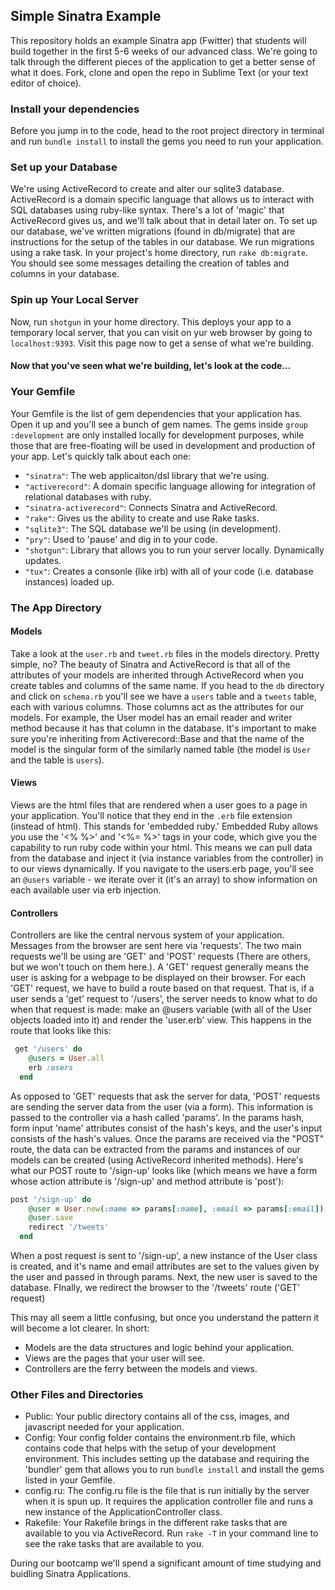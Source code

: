 ## Simple Sinatra Example

This repository holds an example Sinatra app (Fwitter) that students will build together in the first 5-6 weeks of our advanced class. We're going to talk through the different pieces of the application to get a better sense of what it does. Fork, clone and open the repo in Sublime Text (or your text editor of choice).

### Install your dependencies
Before you jump in to the code, head to the root project directory in terminal and run `bundle install` to install the gems you need to run your application.

### Set up your Database
We're using ActiveRecord to create and alter our sqlite3 database. ActiveRecord is a domain specific language that allows us to interact with SQL databases using ruby-like syntax. There's a lot of 'magic' that ActiveRecord gives us, and we'll talk about that in detail later on. To set up our database, we've written migrations (found in db/migrate) that are instructions for the setup of the tables in our database. We run migrations using a rake task. In your project's home directory, run `rake db:migrate`. You should see some messages detailing the creation of tables and columns in your database.

### Spin up Your Local Server
Now, run `shotgun` in your home directory. This deploys your app to a temporary local server, that you can visit on yur web browser by going to `localhost:9393`. Visit this page now to get a sense of what we're building.

#### Now that you've seen what we're building, let's look at the code...

### Your Gemfile
Your Gemfile is the list of gem dependencies that your application has. Open it up and you'll see a bunch of gem names. The gems inside `group :development` are only installed locally for development purposes, while those that are free-floating will be used in development and production of your app. Let's quickly talk about each one:
+ `"sinatra"`: The web applicaiton/dsl library that we're using.
+ `"activerecord"`: A domain specific language allowing for integration of relational databases with ruby.
+ `"sinatra-activerecord"`: Connects Sinatra and ActiveRecord.
+ `"rake"`: Gives us the ability to create and use Rake tasks.
+ `"sqlite3"`: The SQL database we'll be using (in development).
+ `"pry"`: Used to 'pause' and dig in to your code.
+ `"shotgun"`: Library that allows you to run your server locally. Dynamically updates.
+ `"tux"`: Creates a consonle (like irb) with all of your code (i.e. database instances) loaded up.

### The App Directory
#### Models
Take a look at the `user.rb` and `tweet.rb` files in the models directory. Pretty simple, no? The beauty of Sinatra and ActiveRecord is that all of the attributes of your models are inherited through ActiveRecord when you create tables and columns of the same name. If you head to the `db` directory and click on `schema.rb` you'll see we have a `users` table and a `tweets` table, each with various columns. Those columns act as the attributes for our models. For example, the User model has an email reader and writer method because it has that column in the database. It's important to make sure you're inheriting from Activerecord::Base and that the name of the model is the singular form of the similarly named table (the model is `User` and the table is `users`).

#### Views
Views are the html files that are rendered when a user goes to a page in your application. You'll notice that they end in the `.erb` file extension (instead of html). This stands for 'embedded ruby.' Embedded Ruby allows you use the '<% %>' and '<%= %>' tags in your code, which give you the capability to run ruby code within your html. This means we can pull data from the database and inject it (via instance variables from the controller) in to our views dynamically. If you navigate to the users.erb page, you'll see an `@users` variable - we iterate over it (it's an array) to show information on each available user via erb injection.

#### Controllers
Controllers are like the central nervous system of your application. Messages from the browser are sent here via 'requests'. The two main requests we'll be using are 'GET' and 'POST' requests (There are others, but we won't touch on them here.). A 'GET' request generally means the user is asking for a webpage to be displayed on their browser. For each 'GET' request, we have to build a route based on that request. That is, if a user sends a 'get' request to '/users', the server needs to know what to do when that request is made: make an @users variable (with all of the User objects loaded into it) and render the 'user.erb' view. This happens in the route that looks like this:

```ruby
 get '/users' do
    @users = User.all
    erb :users
  end
```
As opposed to 'GET' requests that ask the server for data, 'POST' requests are sending the server data from the user (via a form). This information is passed to the controller via a hash called 'params'. In the params hash, form input 'name' attributes consist of the hash's keys, and the user's input consists of the hash's values. Once the params are received via the "POST" route, the data can be extracted from the params and instances of our models can be created (using ActiveRecord inherited methods). Here's what our POST route to '/sign-up' looks like (which means we have a form whose action attribute is '/sign-up' and method attribute is 'post'):
```ruby
post '/sign-up' do
    @user = User.new(:name => params[:name], :email => params[:email])
    @user.save
    redirect '/tweets'
  end
 ```
When a post request is sent to '/sign-up', a new instance of the User class is created, and it's name and email attributes are set to the values given by the user and passed in through params. Next, the new user is saved to the database. FInally, we redirect the browser  to the '/tweets' route ('GET' request)

This may all seem a little confusing, but once you understand the pattern it will become a lot clearer. In short:

+ Models are the data structures and logic behind your application.
+ Views are the pages that your user will see.
+ Controllers are the ferry between the models and views.

### Other Files and Directories
+ Public: Your public directory contains all of the css, images, and javascript needed for your application.
+ Config: Your config folder contains the environment.rb file, which contains code that helps with the setup of your development environment. This includes setting up the database and requiring the 'bundler' gem that allows you to run `bundle install` and install the gems listed in your Gemfile.
+ config.ru: The config.ru file is the file that is run initially by the server when it is spun up. It requires the application controller file and runs a new instance of the ApplicationController class.
+ Rakefile: Your Rakefile brings in the different rake tasks that are available to you via ActiveRecord. Run `rake -T` in your command line to see the rake tasks that are available to you.


During our bootcamp we'll spend a significant amount of time studying and buidling Sinatra Applications.


